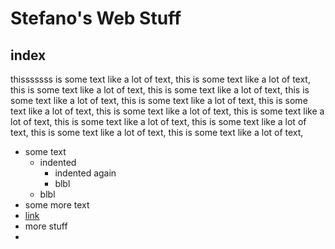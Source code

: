 
# Stefano's Web Stuff

## index


thisssssss is some text like a lot of text, this is some text like a lot of text, this is some text like a lot of text, this is some text like a lot of text, 
this is some text like a lot of text, this is some text like a lot of text, this is some text like a lot of text, this is some text like a lot of text, this is some text like a lot of text, this is some text like a lot of text, this is some text like a lot of text, this is some text like a lot of text, this is some text like a lot of text, 


- some text
	- indented
		- indented again
		- blbl
	- blbl
- some more text
- [link](link.md)
- more stuff
- 